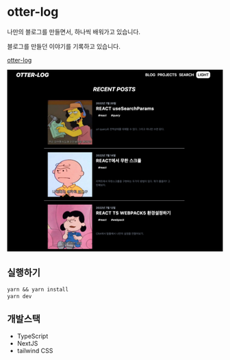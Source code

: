 # otter-log

나만의 블로그를 만들면서, 하나씩 배워가고 있습니다.

블로그를 만들던 이야기를 기록하고 있습니다.

[otter-log](https://otter-log.world)

![썸네일](thumbnail.png)

## 실행하기

```shell
yarn && yarn install
yarn dev
```

## 개발스택

- TypeScript
- NextJS
- tailwind CSS
